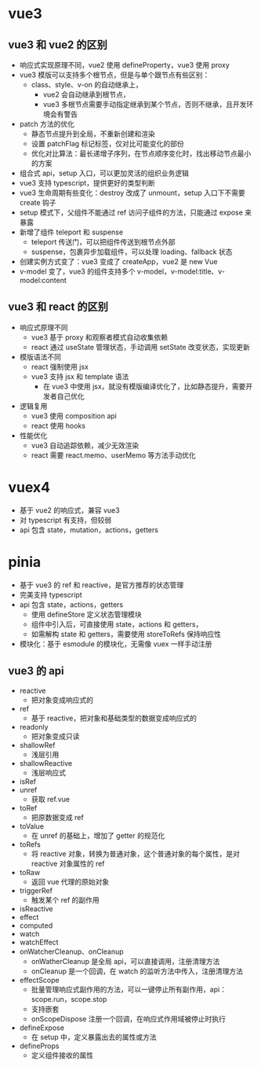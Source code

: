 # vue3

## vue3 和 vue2 的区别

- 响应式实现原理不同，vue2 使用 defineProperty，vue3 使用 proxy
- vue3 模版可以支持多个根节点，但是与单个跟节点有些区别：
  - class、style、v-on 的自动继承上，
    - vue2 会自动继承到根节点，
    - vue3 多根节点需要手动指定继承到某个节点，否则不继承，且开发环境会有警告
- patch 方法的优化
  - 静态节点提升到全局，不重新创建和渲染
  - 设置 patchFlag 标记标签，仅对比可能变化的部份
  - 优化对比算法：最长递增子序列，在节点顺序变化时，找出移动节点最小的方案
- 组合式 api，setup 入口，可以更加灵活的组织业务逻辑
- vue3 支持 typescript，提供更好的类型判断
- vue3 生命周期有些变化：destroy 改成了 unmount，setup 入口下不需要 create 钩子
- setup 模式下，父组件不能通过 ref 访问子组件的方法，只能通过 expose 来暴露
- 新增了组件 teleport 和 suspense
  - teleport 传送门，可以把组件传送到根节点外部
  - suspense，包裹异步加载组件，可以处理 loading、fallback 状态
- 创建实例方式变了：vue3 变成了 createApp，vue2 是 new Vue
- v-model 变了，vue3 的组件支持多个 v-model，v-model:title、v-model:content

## vue3 和 react 的区别

- 响应式原理不同
  - vue3 基于 proxy 和观察者模式自动收集依赖
  - react 通过 useState 管理状态，手动调用 setState 改变状态，实现更新
- 模版语法不同
  - react 强制使用 jsx
  - vue3 支持 jsx 和 template 语法
    - 在 vue3 中使用 jsx，就没有模版编译优化了，比如静态提升，需要开发者自己优化
- 逻辑复用
  - vue3 使用 composition api
  - react 使用 hooks
- 性能优化
  - vue3 自动追踪依赖，减少无效渲染
  - react 需要 react.memo、userMemo 等方法手动优化

# vuex4

- 基于 vue2 的响应式，兼容 vue3
- 对 typescript 有支持，但较弱
- api 包含 state，mutation，actions，getters

# pinia

- 基于 vue3 的 ref 和 reactive，是官方推荐的状态管理
- 完美支持 typescript
- api 包含 state，actions，getters
  - 使用 defineStore 定义状态管理模块
  - 组件中引入后，可直接使用 state，actions 和 getters，
  - 如需解构 state 和 getters，需要使用 storeToRefs 保持响应性
- 模块化：基于 esmodule 的模块化，无需像 vuex 一样手动注册

## vue3 的 api

- reactive
  - 把对象变成响应式的
- ref
  - 基于 reactive，把对象和基础类型的数据变成响应式的
- readonly
  - 把对象变成只读
- shallowRef
  - 浅层引用
- shallowReactive
  - 浅层响应式
- isRef
- unref
  - 获取 ref.vue
- toRef
  - 把原数据变成 ref
- toValue
  - 在 unref 的基础上，增加了 getter 的规范化
- toRefs
  - 将 reactive 对象，转换为普通对象，这个普通对象的每个属性，是对 reactive 对象属性的 ref
- toRaw
  - 返回 vue 代理的原始对象
- triggerRef
  - 触发某个 ref 的副作用
- isReactive
- effect
- computed
- watch
- watchEffect
- onWatcherCleanup、onCleanup
  - onWatherCleanup 是全局 api，可以直接调用，注册清理方法
  - onCleanup 是一个回调，在 watch 的监听方法中传入，注册清理方法
- effectScope
  - 批量管理响应式副作用的方法，可以一键停止所有副作用，api： scope.run，scope.stop
  - 支持嵌套
  - onScopeDispose 注册一个回调，在响应式作用域被停止时执行
- defineExpose
  - 在 setup 中，定义暴露出去的属性或方法
- defineProps
  - 定义组件接收的属性
